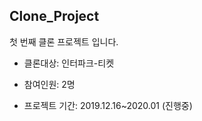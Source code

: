 ## Clone_Project

첫 번째 클론 프로젝트 입니다.

- 클론대상: 인터파크-티켓

- 참여인원: 2명

- 프로젝트 기간: 2019.12.16~2020.01 (진행중)
